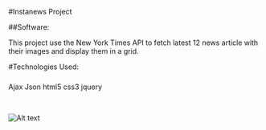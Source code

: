 #Instanews Project

##Software:

This project use the New York Times API to fetch latest 12 news article with their images and display them in a grid.

#Technologies Used:
###
Ajax
Json 
html5
css3 
jquery

<br>

![Alt text](./images/instanews-desktop-photos.png "Instanews")






